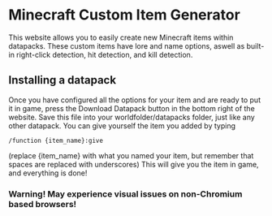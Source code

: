 # Minecraft Custom Item Generator
This website allows you to easily create new Minecraft items within datapacks. These custom items have lore and name options, aswell as built-in right-click detection, hit detection, and kill detection.

## Installing a datapack
Once you have configured all the options for your item and are ready to put it in game, press the Download Datapack button in the bottom right of the website. Save this file into your worldfolder/datapacks folder, just like any other datapack. You can give yourself the item you added by typing 

`/function {item_name}:give`

(replace {item_name} with what you named your item, but remember that spaces are replaced with underscores)
This will give you the item in game, and everything is done!

### Warning! May experience visual issues on non-Chromium based browsers!
